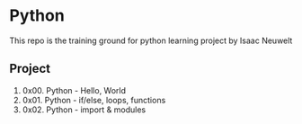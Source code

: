 # Python

This repo is the training ground for python learning project by Isaac Neuwelt

## Project

1. 0x00. Python - Hello, World
2. 0x01. Python - if/else, loops, functions
3. 0x02. Python - import & modules
